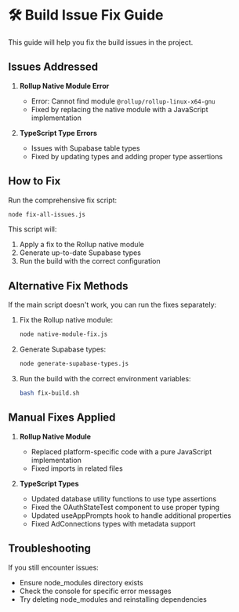 
# 🛠️ Build Issue Fix Guide

This guide will help you fix the build issues in the project.

## Issues Addressed

1. **Rollup Native Module Error**
   - Error: Cannot find module `@rollup/rollup-linux-x64-gnu`
   - Fixed by replacing the native module with a JavaScript implementation

2. **TypeScript Type Errors**
   - Issues with Supabase table types
   - Fixed by updating types and adding proper type assertions

## How to Fix

Run the comprehensive fix script:

```bash
node fix-all-issues.js
```

This script will:
1. Apply a fix to the Rollup native module
2. Generate up-to-date Supabase types
3. Run the build with the correct configuration

## Alternative Fix Methods

If the main script doesn't work, you can run the fixes separately:

1. Fix the Rollup native module:
   ```bash
   node native-module-fix.js
   ```

2. Generate Supabase types:
   ```bash
   node generate-supabase-types.js
   ```

3. Run the build with the correct environment variables:
   ```bash
   bash fix-build.sh
   ```

## Manual Fixes Applied

1. **Rollup Native Module**
   - Replaced platform-specific code with a pure JavaScript implementation
   - Fixed imports in related files

2. **TypeScript Types**
   - Updated database utility functions to use type assertions
   - Fixed the OAuthStateTest component to use proper typing
   - Updated useAppPrompts hook to handle additional properties
   - Fixed AdConnections types with metadata support

## Troubleshooting

If you still encounter issues:
- Ensure node_modules directory exists
- Check the console for specific error messages
- Try deleting node_modules and reinstalling dependencies

